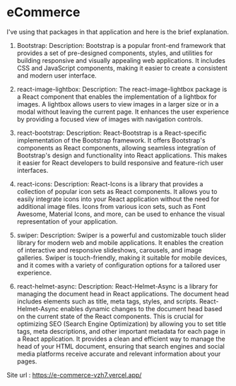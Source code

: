 # eCommerce
I've using that packages in that application and here is the brief explanation.

1) Bootstrap: 
  Description: Bootstrap is a popular front-end framework that provides a set of pre-designed components, styles, and utilities for building responsive and visually appealing web applications. It includes CSS and JavaScript components, making it easier to create a consistent and modern user interface.

2) react-image-lightbox:
  Description: The react-image-lightbox package is a React component that enables the implementation of a lightbox for images. A lightbox allows users to view images in a larger size or in a modal without leaving the current page. It enhances the user experience by providing a focused view of images with navigation controls.

3) react-bootstrap:
  Description: React-Bootstrap is a React-specific implementation of the Bootstrap framework. It offers Bootstrap's components as React components, allowing seamless integration of Bootstrap's design and functionality into React applications. This makes it easier for React developers to build responsive and feature-rich user interfaces.

4) react-icons:
  Description: React-Icons is a library that provides a collection of popular icon sets as React components. It allows you to easily integrate icons into your React application without the need for additional image files. Icons from various icon sets, such as Font Awesome, Material Icons, and more, can be used to enhance the visual representation of your application.

5) swiper:
  Description: Swiper is a powerful and customizable touch slider library for modern web and mobile applications. It enables the creation of interactive and responsive slideshows, carousels, and image galleries. Swiper is touch-friendly, making it suitable for mobile devices, and it comes with a variety of configuration options for a tailored user experience.

6) react-helmet-async:
  Description: React-Helmet-Async is a library for managing the document head in React applications. The document head includes elements such as title, meta tags, styles, and scripts. React-Helmet-Async enables dynamic changes to the document head based on the current state of the React components. This is crucial for optimizing SEO (Search Engine Optimization) by allowing you to set title tags, meta descriptions, and other important metadata for each page in a React application. It provides a clean and efficient way to manage the head of your HTML document, ensuring that search engines and social media platforms receive accurate and relevant information about your pages.

Site url : https://e-commerce-vzh7.vercel.app/
